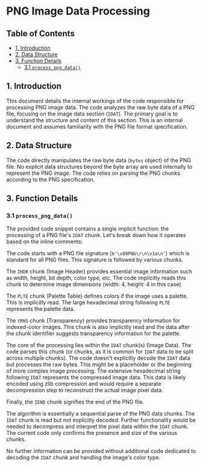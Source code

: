 # PNG Image Data Processing

## Table of Contents

* [1. Introduction](#1-introduction)
* [2. Data Structure](#2-data-structure)
* [3. Function Details](#3-function-details)
    * [3.1 `process_png_data()`](#31-process_png_data)


<a name="1-introduction"></a>
## 1. Introduction

This document details the internal workings of the code responsible for processing PNG image data. The code analyzes the raw byte data of a PNG file, focusing on the image data section (`IDAT`).  The primary goal is to understand the structure and content of this section.  This is an internal document and assumes familiarity with the PNG file format specification.


<a name="2-data-structure"></a>
## 2. Data Structure

The code directly manipulates the raw byte data (`bytes` object) of the PNG file.  No explicit data structures beyond the byte array are used internally to represent the PNG image.  The code relies on parsing the PNG chunks according to the PNG specification.


<a name="3-function-details"></a>
## 3. Function Details

<a name="31-process-png-data"></a>
### 3.1 `process_png_data()`

The provided code snippet contains a single implicit function: the processing of a PNG file's `IDAT` chunk.  Let's break down how it operates based on the inline comments:


The code starts with a PNG file signature (`b'\x89PNG\r\n\x1a\n'`) which is standard for all PNG files. This signature is followed by various chunks. 


The `IHDR` chunk (Image Header) provides essential image information such as width, height, bit depth, color type, etc.  The code implicitly reads this chunk to determine image dimensions (width: 4, height: 4 in this case).


The `PLTE` chunk (Palette Table) defines colors if the image uses a palette. This is implicitly read. The large hexadecimal string following `PLTE` represents the palette data.


The `tRNS` chunk (Transparency) provides transparency information for indexed-color images. This chunk is also implicitly read and the data after the chunk identifier suggests transparency information for the palette.


The core of the processing lies within the `IDAT` chunk(s) (Image Data).  The code parses this chunk (or chunks, as it is common for `IDAT` data to be split across multiple chunks). The code doesn't explicitly decode the `IDAT` data but processes the raw bytes.  This might be a placeholder or the beginning of more complex image processing. The extensive hexadecimal string following `IDAT` represents the compressed image data. This data is likely encoded using zlib compression and would require a separate decompression step to reconstruct the actual image pixel data.

Finally, the `IEND` chunk signifies the end of the PNG file.

The algorithm is essentially a sequential parse of the PNG data chunks.  The `IDAT` chunk is read but not explicitly decoded.  Further functionality would be needed to decompress and interpret the pixel data within the `IDAT` chunk.  The current code only confirms the presence and size of the various chunks.


No further information can be provided without additional code dedicated to decoding the `IDAT` chunk and handling the image's color type.
